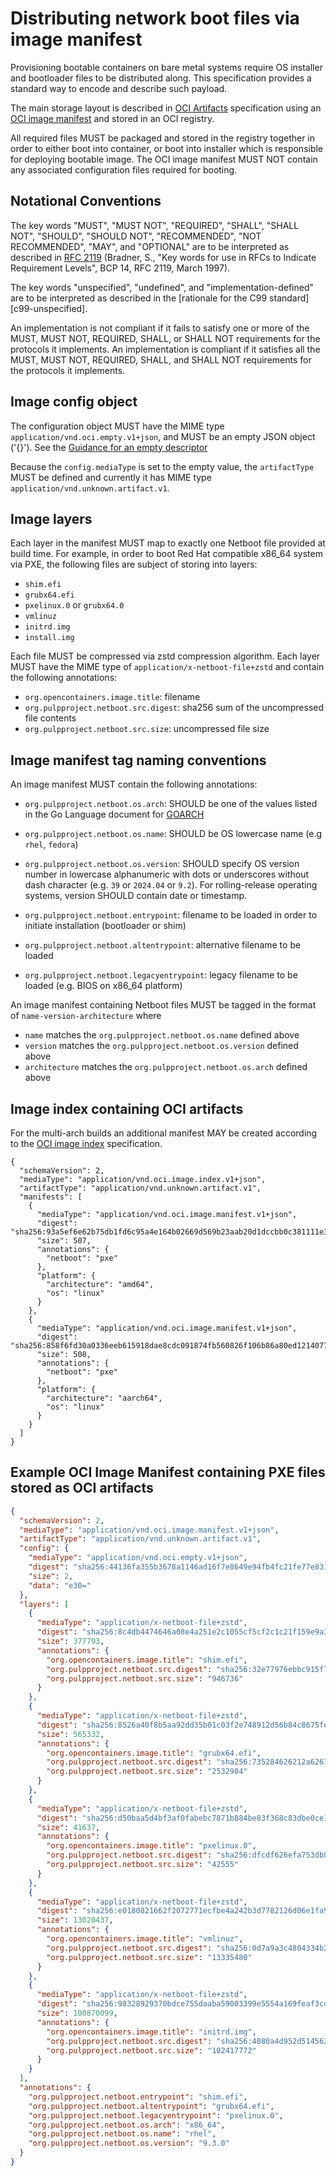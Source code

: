 # Distributing network boot files via image manifest

Provisioning bootable containers on bare metal systems require OS installer and bootloader files to
be distributed along. This specification provides a standard way to encode and describe such
payload.

The main storage layout is described in [OCI
Artifacts](https://github.com/opencontainers/image-spec/blob/main/artifacts-guidance.md)
specification using an [OCI image
manifest](https://github.com/opencontainers/image-spec/blob/master/manifest.md) and stored in an OCI
registry.

All required files MUST be packaged and stored in the registry together in order to either boot into
container, or boot into installer which is responsible for deploying bootable image. The OCI image
manifest MUST NOT contain any associated configuration files required for booting.

## Notational Conventions

The key words "MUST", "MUST NOT", "REQUIRED", "SHALL", "SHALL NOT", "SHOULD", "SHOULD NOT",
"RECOMMENDED", "NOT RECOMMENDED", "MAY", and "OPTIONAL" are to be interpreted as described in [RFC
2119](https://tools.ietf.org/html/rfc2119) (Bradner, S., "Key words for use in RFCs to Indicate
Requirement Levels", BCP 14, RFC 2119, March 1997).

The key words "unspecified", "undefined", and "implementation-defined" are to be interpreted as
described in the [rationale for the C99 standard][c99-unspecified].

An implementation is not compliant if it fails to satisfy one or more of the MUST, MUST NOT,
REQUIRED, SHALL, or SHALL NOT requirements for the protocols it implements. An implementation is
compliant if it satisfies all the MUST, MUST NOT, REQUIRED, SHALL, and SHALL NOT requirements for
the protocols it implements.

## Image config object

The configuration object MUST have the MIME type `application/vnd.oci.empty.v1+json`, and MUST be an
empty JSON object ('{}').  See the [Guidance for an empty
descriptor](https://github.com/opencontainers/image-spec/blob/main/manifest.md#guidance-for-an-empty-descriptor) 

Because the `config.mediaType` is set to the empty value, the `artifactType` MUST be defined and
currently it has MIME type `application/vnd.unknown.artifact.v1`.

## Image layers

Each layer in the manifest MUST map to exactly one Netboot file provided at build time. For example,
in order to boot Red Hat compatible x86_64 system via PXE, the following files are subject of
storing into layers:

* `shim.efi`
* `grubx64.efi`
* `pxelinux.0` or `grubx64.0`
* `vmlinuz`
* `initrd.img`
* `install.img`

Each file MUST be compressed via zstd compression algorithm. Each layer MUST have the MIME type of
`application/x-netboot-file+zstd` and contain the following annotations:

* `org.opencontainers.image.title`: filename
* `org.pulpproject.netboot.src.digest`: sha256 sum of the uncompressed file contents
* `org.pulpproject.netboot.src.size`: uncompressed file size

## Image manifest tag naming conventions

An image manifest MUST contain the following annotations:

* `org.pulpproject.netboot.os.arch`: SHOULD be one of the values listed in the Go Language document
  for [GOARCH](https://go.dev/doc/install/source#environment)

* `org.pulpproject.netboot.os.name`: SHOULD be OS lowercase name (e.g `rhel`, `fedora`)

* `org.pulpproject.netboot.os.version`: SHOULD specify OS version number in lowercase alphanumeric
  with dots or underscores without dash character (e.g. `39` or `2024.04` or `9.2`). For
  rolling-release operating systems, version SHOULD contain date or timestamp.

* `org.pulpproject.netboot.entrypoint`: filename to be loaded in order to initiate installation
  (bootloader or shim)

* `org.pulpproject.netboot.altentrypoint`: alternative filename to be loaded

* `org.pulpproject.netboot.legacyentrypoint`: legacy filename to be loaded (e.g. BIOS on x86_64
  platform)

An image manifest containing Netboot files MUST be tagged in the format of
`name-version-architecture` where

* `name` matches the `org.pulpproject.netboot.os.name` defined above
* `version` matches the `org.pulpproject.netboot.os.version` defined above
* `architecture` matches the `org.pulpproject.netboot.os.arch` defined above

## Image index containing OCI artifacts

For the multi-arch builds an additional manifest MAY be created according to the [OCI image
index](https://github.com/opencontainers/image-spec/blob/main/image-index.md) specification.

```
{
  "schemaVersion": 2,
  "mediaType": "application/vnd.oci.image.index.v1+json",
  "artifactType": "application/vnd.unknown.artifact.v1",
  "manifests": [
    {
      "mediaType": "application/vnd.oci.image.manifest.v1+json",
      "digest": "sha256:93a5ef6e62b75db1fd6c95a4e164b02669d569b23aab20d1dccbb0c381111e35",
      "size": 507,
      "annotations": {
        "netboot": "pxe"
      },
      "platform": {
        "architecture": "amd64",
        "os": "linux"
      }
    },
    {
      "mediaType": "application/vnd.oci.image.manifest.v1+json",
      "digest": "sha256:858f6fd30a0336eeb615918dae8cdc091874fb560826f106b86a80ed12140775",
      "size": 508,
      "annotations": {
        "netboot": "pxe"
      },
      "platform": {
        "architecture": "aarch64",
        "os": "linux"
      }
    }
  ]
}
```

## Example OCI Image Manifest containing PXE files stored as OCI artifacts

``` json
{
  "schemaVersion": 2,
  "mediaType": "application/vnd.oci.image.manifest.v1+json",
  "artifactType": "application/vnd.unknown.artifact.v1",
  "config": {
    "mediaType": "application/vnd.oci.empty.v1+json",
    "digest": "sha256:44136fa355b3678a1146ad16f7e8649e94fb4fc21fe77e8310c060f61caaff8a",
    "size": 2,
    "data": "e30="
  },
  "layers": [
    {
      "mediaType": "application/x-netboot-file+zstd",
      "digest": "sha256:8c4db4474646a08e4a251e2c1055cf5cf2c1c21f159e9a3ba74a381414652ad9",
      "size": 377793,
      "annotations": {
        "org.opencontainers.image.title": "shim.efi",
        "org.pulpproject.netboot.src.digest": "sha256:32e77976ebbc915f77dd7f15d66a52cb177d5a9d2ee1794b173390b67495c047",
        "org.pulpproject.netboot.src.size": "946736"
      }
    },
    {
      "mediaType": "application/x-netboot-file+zstd",
      "digest": "sha256:8526a40f8b5aa92dd35b01c03f2e748912d56b84c8675fe2f21e36a39b8eb388",
      "size": 565332,
      "annotations": {
        "org.opencontainers.image.title": "grubx64.efi",
        "org.pulpproject.netboot.src.digest": "sha256:735284626212a6267c0e90dab2428e8f82c182af17aec567c80838d219d9fa42",
        "org.pulpproject.netboot.src.size": "2532984"
      }
    },
    {
      "mediaType": "application/x-netboot-file+zstd",
      "digest": "sha256:d50baa5d4bf3af0fabebc7871b884be83f368c83dbe0ce1733087615808a6c15",
      "size": 41637,
      "annotations": {
        "org.opencontainers.image.title": "pxelinux.0",
        "org.pulpproject.netboot.src.digest": "sha256:dfcdf626efa753db88de0bf513c4c2e1c4e46cf084371e294e5f6864f16c2e01",
        "org.pulpproject.netboot.src.size": "42555"
      }
    },
    {
      "mediaType": "application/x-netboot-file+zstd",
      "digest": "sha256:e0180821662f2072771ecfbe4a242b3d7782126d06e1fa965f61e1247485943d",
      "size": 13020437,
      "annotations": {
        "org.opencontainers.image.title": "vmlinuz",
        "org.pulpproject.netboot.src.digest": "sha256:0d7a9a3c4804334b23cd43ffc3aedad4620192d9c520e2f466f56b96aeb2a284",
        "org.pulpproject.netboot.src.size": "13335480"
      }
    },
    {
      "mediaType": "application/x-netboot-file+zstd",
      "digest": "sha256:98328929370bdce755daaba59003399e5554a169feaf3cd9734c3f398f2f5b1c",
      "size": 100870099,
      "annotations": {
        "org.opencontainers.image.title": "initrd.img",
        "org.pulpproject.netboot.src.digest": "sha256:4080a4d952d5145625d18b822214982a87ad981c254fcac671ca9ea245da5e3d",
        "org.pulpproject.netboot.src.size": "102417772"
      }
    }
  ],
  "annotations": {
    "org.pulpproject.netboot.entrypoint": "shim.efi",
    "org.pulpproject.netboot.altentrypoint": "grubx64.efi",
    "org.pulpproject.netboot.legacyentrypoint": "pxelinux.0",
    "org.pulpproject.netboot.os.arch": "x86_64",
    "org.pulpproject.netboot.os.name": "rhel",
    "org.pulpproject.netboot.os.version": "9.3.0"
  }
}
```

[modeline]: # ( vim: set fenc=utf-8 tw=100 spell spl=en: )
